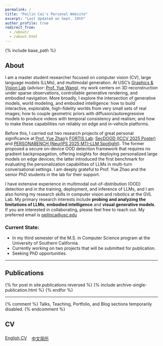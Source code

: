 ```yaml
---
permalink: /
title: "Peilin Cai's Personal Website"
excerpt: "Last Updated on Sept. 19th"
author_profile: true
redirect_from: 
  - /about/
  - /about.html
---
```

{% include base_path %}
<h2 id="about">About</h2>

I am a master student researcher focused on computer vision (CV), large language models (LLMs), and multimodal generation. At USC’s [Graphics & Vision Lab](https://usc-gvl.github.io/) (advisor: [Prof. Yue Wang](https://yuewang.xyz/)), my work centers on 3D reconstruction under sparse observations, controllable generative rendering, and embodied navigation. More broadly, I explore the intersection of generative models, world modeling, and embodied intelligence: how to build interactive, explorable, high-fidelity worlds from very small sets of real images; how to couple geometric priors with diffusion/autoregressive models to produce videos with temporal consistency and realism; and how to make these capabilities run reliably on edge and in-vehicle platforms.

Before this, I carried out two research projects of great personal significance at [Prof. Yue Zhao](https://viterbi-web.usc.edu/~yzhao010/index.html)’s [FORTIS Lab](https://viterbi-web.usc.edu/~yzhao010/lab): [SecDOOD (ICCV 2025 Poster)](https://caipeilin.com/SecDOOD/) and [PERSONABENCH (NeurIPS 2025 MTI-LLM Spotlight)](https://github.com/PERSONA-bench/PERSONA). The former proposed a secure on-device OOD detection framework that requires no gradient backpropagation, offering insights for deploying personalized large models on edge devices; the latter introduced the first benchmark for evaluating the personalization capabilities of LLMs in multi-turn conversational settings. I am deeply grateful to Prof. Yue Zhao and the senior PhD students in the lab for their support.

I have extensive experience in multimodal out-of-distribution (OOD) detection and in the training, deployment, and inference of LLMs, and I am also honing my research skills in computer vision and robotics at the GVL Lab. My primary research interests include **probing and analyzing the limitations of LLMs**, **embodied intelligence** and **visual generative models**. If you are interested in collaborating, please feel free to reach out. My preferred email is [peilinca@usc.edu](peilinca@usc.edu)

### Current State:
- In my third semester of the M.S. in Computer Science program at the University of Southern California. 
- Currently working on two projects that will be submitted for publication.
- Seeking PhD opportunities.


<hr />

<h2 id="publications">Publications</h2>

<!-- New style rendering if publication categories are defined -->
{% for post in site.publications reversed %}
  {% include archive-single-publication.html %}
{% endfor %}

<hr />

{% comment %}
Talks, Teaching, Portfolio, and Blog sections temporarily disabled.
{% endcomment %}

<h2 id="cv">CV</h2>
<div class="cv-button-group" style="display: flex; gap: 1rem; flex-wrap: wrap; margin: 1.5rem 0;">
  <a class="btn btn--primary btn--large" href="{{ '/CV/Peilin_Cai_CV_en.pdf' | relative_url }}" target="_blank" rel="noopener">English CV</a>
  <a class="btn btn--primary btn--large" href="{{ '/CV/Peilin_Cai_CV_cn.pdf' | relative_url }}" target="_blank" rel="noopener">中文简历</a>
</div>
  
<!-- ### Service and leadership -->
